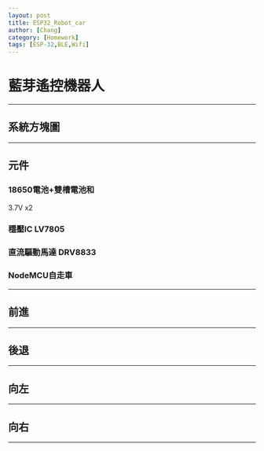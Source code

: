 ```yaml
---
layout: post
title: ESP32_Robot_car
author: [Chang]
category: [Homework]
tags: [ESP-32,BLE,Wifi]
---
```

# 藍芽遙控機器人
---
## 系統方塊圖
---
## 元件
### 18650電池+雙槽電池和
3.7V x2
### 穩壓IC LV7805
### 直流驅動馬達 DRV8833
### NodeMCU自走車
---
## 前進

---
## 後退
---
## 向左
---
## 向右
---
